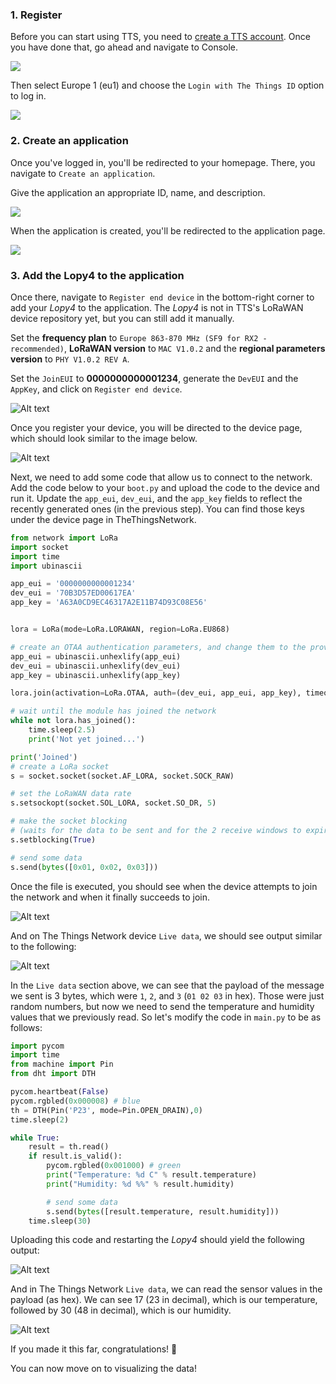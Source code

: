 ### 1. Register
Before you can start using TTS, you need to [create a TTS account](https://www.thethingsnetwork.org/get-started). Once you have done that, go ahead and navigate to Console.

![](https://i.imgur.com/eb22wU8.png)

Then select Europe 1 (eu1) and choose the `Login with The Things ID` option to log in.

![](https://i.imgur.com/3apo8Cv.png)


### 2. Create an application
Once you've logged in, you'll be redirected to your homepage. There, you navigate to `Create an application`. 

Give the application an appropriate ID, name, and description. 

![](https://i.imgur.com/gkJoy8n.png)

When the application is created, you'll be redirected to the application page. 

![](https://i.imgur.com/wvWgZf0.png)

### 3. Add the Lopy4 to the application

Once there, navigate to `Register end device` in the bottom-right corner to add your *Lopy4* to the application. The *Lopy4* is not in TTS's LoRaWAN device repository yet, but you can still add it manually.

Set the **frequency plan** to `Europe 863-870 MHz (SF9 for RX2 - recommended)`, **LoRaWAN version** to `MAC V1.0.2` and the **regional parameters version** to `PHY V1.0.2 REV A`. 

Set the `JoinEUI` to **0000000000001234**, generate the `DevEUI` and the `AppKey`, and click on `Register end device`. 

![Alt text](/images/i15.png)

Once you register your device, you will be directed to the device page, which should look similar to the image below. 

![Alt text](/images/i16.png)

Next, we need to add some code that allow us to connect to the network. Add the code below to your `boot.py` and upload the code to the device and run it. Update the `app_eui`, `dev_eui`, and the `app_key` fields to reflect the recently generated ones (in the previous step). You can find those keys under the device page in TheThingsNetwork.

```py
from network import LoRa
import socket
import time
import ubinascii

app_eui = '0000000000001234'
dev_eui = '70B3D57ED00617EA'
app_key = 'A63A0CD9EC46317A2E11B74D93C08E56'


lora = LoRa(mode=LoRa.LORAWAN, region=LoRa.EU868)

# create an OTAA authentication parameters, and change them to the provided credentials
app_eui = ubinascii.unhexlify(app_eui)
dev_eui = ubinascii.unhexlify(dev_eui)
app_key = ubinascii.unhexlify(app_key)

lora.join(activation=LoRa.OTAA, auth=(dev_eui, app_eui, app_key), timeout=0)

# wait until the module has joined the network
while not lora.has_joined():
    time.sleep(2.5)
    print('Not yet joined...')

print('Joined')
# create a LoRa socket
s = socket.socket(socket.AF_LORA, socket.SOCK_RAW)

# set the LoRaWAN data rate
s.setsockopt(socket.SOL_LORA, socket.SO_DR, 5)

# make the socket blocking
# (waits for the data to be sent and for the 2 receive windows to expire)
s.setblocking(True)

# send some data
s.send(bytes([0x01, 0x02, 0x03]))
```

Once the file is executed, you should see when the device attempts to join the network and when it finally succeeds to join. 

![Alt text](/images/i17.png)

And on The Things Network device `Live data`, we should see output similar to the following: 

![Alt text](/images/i18.png)

In the `Live data` section above, we can see that the payload of the message we sent is 3 bytes, which were `1`, `2`, and `3` (`01 02 03` in hex). Those were just random numbers, but now we need to send the temperature and humidity values that we previously read. So let's modify the code in `main.py` to be as follows: 

```py
import pycom
import time
from machine import Pin
from dht import DTH

pycom.heartbeat(False)
pycom.rgbled(0x000008) # blue
th = DTH(Pin('P23', mode=Pin.OPEN_DRAIN),0)
time.sleep(2)

while True:
    result = th.read()
    if result.is_valid():
        pycom.rgbled(0x001000) # green
        print("Temperature: %d C" % result.temperature)
        print("Humidity: %d %%" % result.humidity)

        # send some data
        s.send(bytes([result.temperature, result.humidity]))
    time.sleep(30)  
```

Uploading this code and restarting the *Lopy4* should yield the following output:

![Alt text](/images/i19.png)

And in The Things Network `Live data`, we can read the sensor values in the payload (as hex). We can see 17 (23 in decimal), which is our temperature, followed by 30 (48 in decimal), which is our humidity. 

![Alt text](/images/i20.png)

If you made it this far, congratulations! 🥳 

You can now move on to visualizing the data! 
